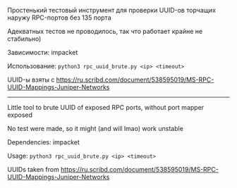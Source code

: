 Простенький тестовый инструмент для проверки UUID-ов торчащих наружу RPC-портов без 135 порта 

Адекватных тестов не проводилось, так что работает крайне не стабильно)

Зависимости: impacket

Использование: `python3 rpc_uuid_brute.py <ip> <timeout>`

UUID-ы взяты с https://ru.scribd.com/document/538595019/MS-RPC-UUID-Mappings-Juniper-Networks

---

Little tool to brute UUID of exposed RPC ports, without port mapper exposed

No test were made, so it might (and will lmao) work unstable

Dependencies: impacket

Usage: `python3 rpc_uuid_brute.py <ip> <timeout>` 

UUIDs taken from https://ru.scribd.com/document/538595019/MS-RPC-UUID-Mappings-Juniper-Networks
